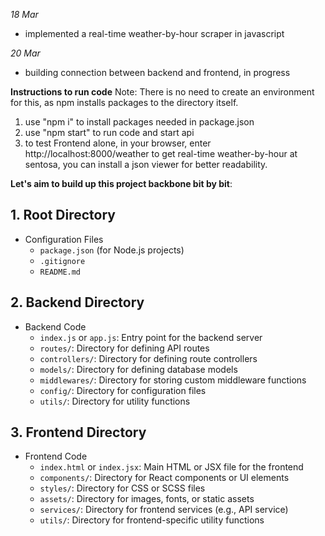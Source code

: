 *18 Mar*
- implemented a real-time weather-by-hour scraper in javascript

*20 Mar*
- building connection between backend and frontend, in progress

**Instructions to run code**
Note: There is no need to create an environment for this, as npm installs packages to the directory itself.
1. use "npm i" to install packages needed in package.json 
2. use "npm start" to run code and start api
3. to test Frontend alone, in your browser, enter http://localhost:8000/weather to get real-time weather-by-hour at sentosa, you can install a json viewer for better readability.


**Let's aim to build up this project backbone bit by bit**:

## 1. Root Directory
- Configuration Files
  - `package.json` (for Node.js projects)
  - `.gitignore`
  - `README.md`

## 2. Backend Directory
- Backend Code
  - `index.js` or `app.js`: Entry point for the backend server
  - `routes/`: Directory for defining API routes
  - `controllers/`: Directory for defining route controllers
  - `models/`: Directory for defining database models
  - `middlewares/`: Directory for storing custom middleware functions
  - `config/`: Directory for configuration files
  - `utils/`: Directory for utility functions

## 3. Frontend Directory
- Frontend Code
  - `index.html` or `index.jsx`: Main HTML or JSX file for the frontend
  - `components/`: Directory for React components or UI elements
  - `styles/`: Directory for CSS or SCSS files
  - `assets/`: Directory for images, fonts, or static assets
  - `services/`: Directory for frontend services (e.g., API service)
  - `utils/`: Directory for frontend-specific utility functions